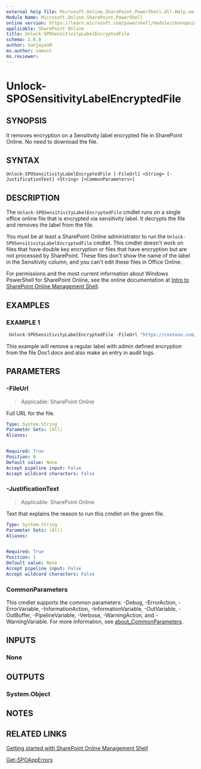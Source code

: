 ```yaml
---
external help file: Microsoft.Online.SharePoint.PowerShell.dll-Help.xml
Module Name: Microsoft.Online.SharePoint.PowerShell
online version: https://learn.microsoft.com/powershell/module/sharepoint-online/Unlock-SPOSensitivityLabelEncryptedFile
applicable: SharePoint Online
title: Unlock-SPOSensitivityLabelEncryptedFile
schema: 2.0.0
author: SanjoyanM
ms.author: samust
ms.reviewer:
---
```


# Unlock-SPOSensitivityLabelEncryptedFile

## SYNOPSIS

It removes encryption on a Sensitivity label encrypted file in SharePoint Online. No need to download the file.

## SYNTAX

```
Unlock-SPOSensitivityLabelEncryptedFile [-FileUrl] <String> [-JustificationText] <String> [<CommonParameters>]
```

## DESCRIPTION

The `Unlock-SPOSensitivityLabelEncryptedFile` cmdlet runs on a single office online file that is encrypted via sensitivity label. It decrypts the file and removes the label from the file.

You must be at least a SharePoint Online administrator to run the `Unlock-SPOSensitivityLabelEncryptedFile` cmdlet. This cmdlet doesn't work on files that have double key encryption or files that have encryption but are not processed by SharePoint. These files don't show the name of the label in the Sensitivity column, and you can't edit these files in Office Online.

For permissions and the most current information about Windows PowerShell for SharePoint Online, see the online documentation at [Intro to SharePoint Online Management Shell](/powershell/sharepoint/sharepoint-online/introduction-sharepoint-online-management-shell).

## EXAMPLES

### EXAMPLE 1

```powershell
 Unlock-SPOSensitivityLabelEncryptedFile -FileUrl "https://contoso.com/sites/Marketing/Shared Documents/Doc1.docx" -JustificationText "Need to recover this file"
```

This example will remove a regular label with admin defined encryption from the file Doc1.docx and also make an entry in audit logs.

## PARAMETERS

### -FileUrl

> Applicable: SharePoint Online

Full URL for the file.

```yaml
Type: System.String
Parameter Sets: (All)
Aliases:


Required: True
Position: 0
Default value: None
Accept pipeline input: False
Accept wildcard characters: False
```

### -JustificationText

> Applicable: SharePoint Online

Text that explains the reason to run this cmdlet on the given file.

```yaml
Type: System.String
Parameter Sets: (All)
Aliases:


Required: True
Position: 1
Default value: None
Accept pipeline input: False
Accept wildcard characters: False
```

### CommonParameters
This cmdlet supports the common parameters: -Debug, -ErrorAction, -ErrorVariable, -InformationAction, -InformationVariable, -OutVariable, -OutBuffer, -PipelineVariable, -Verbose, -WarningAction, and -WarningVariable. For more information, see [about_CommonParameters](https://go.microsoft.com/fwlink/?LinkID=113216).

## INPUTS

### None

## OUTPUTS

### System.Object

## NOTES

## RELATED LINKS

[Getting started with SharePoint Online Management Shell](/powershell/sharepoint/sharepoint-online/connect-sharepoint-online)

[Get-SPOAppErrors](Get-SPOAppErrors.md)
